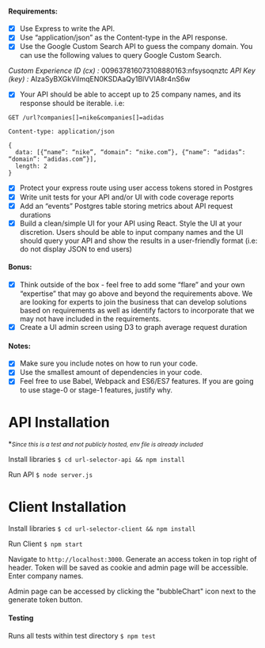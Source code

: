 #### Requirements:
- [x] Use Express to write the API.
- [x] Use “application/json” as the Content-type in the API response.
- [x] Use the Google Custom Search API to guess the company domain. You can use the following values to query Google Custom Search.

*Custom Experience ID (cx) :* 009637816073108880163:nfsysoqnztc
*API Key (key) :* AIzaSyBXGkVilmqEN0KSDAaQy1BlVVIA8r4nS6w

- [x] Your API should be able to accept up to 25 company names, and its response should be iterable. i.e:

`GET /url?companies[]=nike&companies[]=adidas`

```
Content-type: application/json

{
  data: [{“name”: “nike”, “domain”: “nike.com”}, {“name”: “adidas”: “domain”: “adidas.com”}],
  length: 2
}
```

- [x] Protect your express route using user access tokens stored in Postgres
- [x] Write unit tests for your API and/or UI with code coverage reports
- [x] Add an “events” Postgres table storing metrics about API request durations
- [x] Build a clean/simple UI for your API using React. Style the UI at your discretion. Users should be able to input company names and the UI should query your API and show the results in a user-friendly format (i.e: do not display JSON to end users)

#### Bonus:
- [x] Think outside of the box - feel free to add some “flare” and your own “expertise” that may go above and beyond the requirements above. We are looking for experts to join the business that can develop solutions based on requirements as well as identify factors to incorporate that we may not have included in the requirements.
- [x] Create a UI admin screen using D3 to graph average request duration

#### Notes:
- [x] Make sure you include notes on how to run your code.
- [x] Use the smallest amount of dependencies in your code.
- [x] Feel free to use Babel, Webpack and ES6/ES7 features. If you are going to use stage-0 or stage-1 features, justify why.

# API Installation

**<small>*Since this is a test and not publicly hosted, env file is already included</small>**

Install libraries
`$ cd url-selector-api && npm install`

Run API
`$ node server.js`

# Client Installation

Install libraries
`$ cd url-selector-client && npm install`

Run Client
`$ npm start`

Navigate to `http://localhost:3000`. Generate an access token in top right of header. Token will be saved as cookie and admin page will be accessible. Enter company names.

Admin page can be accessed by clicking the "bubbleChart" icon next to the generate token button.

#### Testing

Runs all tests within test directory
`$ npm test`
